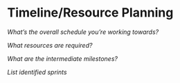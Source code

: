 # Timeline/Resource Planning


*What’s the overall schedule you’re working towards?*

*What resources are required?*

*What are the intermediate milestones?*

*List identified sprints*

